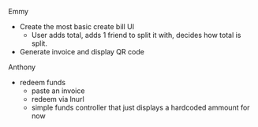 Emmy

- Create the most basic create bill UI
  - User adds total, adds 1 friend to split it with, decides how total is split.
- Generate invoice and display QR code

Anthony

- redeem funds
  - paste an invoice
  - redeem via lnurl
  - simple funds controller that just displays a hardcoded ammount for now
